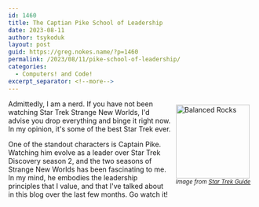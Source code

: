 ```yaml
---
id: 1460
title: The Captian Pike School of Leadership
date: 2023-08-11
author: tsykoduk
layout: post
guid: https://greg.nokes.name/?p=1460
permalink: /2023/08/11/pike-school-of-leadership/
categories:
  - Computers! and Code!
excerpt_separator: <!--more-->
---
```


<div style="float: right; padding: 10px 10px 10px 10px;"><img src="/binaries/2023/08/pike.png" width="150" alt=" Balanced Rocks"><br />
<sub><i>Image from <a href="https://startrekguide.com/2019/11/07/watch-captain-pike-return-in-new-star-trek-short-treks-trailer">Star Trek Guide</a></i></sub></div>

Admittedly, I am a nerd. If you have not been watching Star Trek Strange New Worlds, I'd advise you drop everything and binge it right now. In my opinion, it's some of the best Star Trek ever.

One of the standout characters is Captain Pike. Watching him evolve as a leader over Star Trek Discovery season 2, and the two seasons of Strange New Worlds has been fascinating to me. In my mind, he embodies the leadership principles that I value, and that I've talked about in this blog over the last few months. Go watch it!
